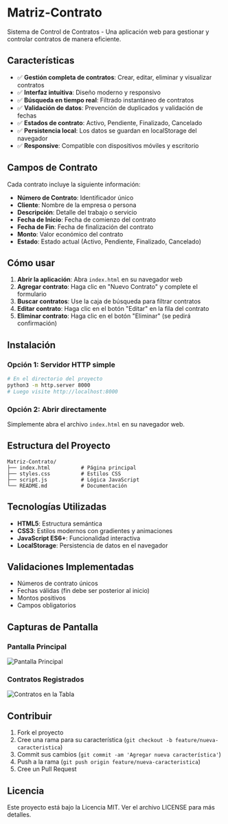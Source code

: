 # Matriz-Contrato

Sistema de Control de Contratos - Una aplicación web para gestionar y controlar contratos de manera eficiente.

## Características

- ✅ **Gestión completa de contratos**: Crear, editar, eliminar y visualizar contratos
- ✅ **Interfaz intuitiva**: Diseño moderno y responsivo
- ✅ **Búsqueda en tiempo real**: Filtrado instantáneo de contratos
- ✅ **Validación de datos**: Prevención de duplicados y validación de fechas
- ✅ **Estados de contrato**: Activo, Pendiente, Finalizado, Cancelado
- ✅ **Persistencia local**: Los datos se guardan en localStorage del navegador
- ✅ **Responsive**: Compatible con dispositivos móviles y escritorio

## Campos de Contrato

Cada contrato incluye la siguiente información:

- **Número de Contrato**: Identificador único
- **Cliente**: Nombre de la empresa o persona
- **Descripción**: Detalle del trabajo o servicio
- **Fecha de Inicio**: Fecha de comienzo del contrato
- **Fecha de Fin**: Fecha de finalización del contrato
- **Monto**: Valor económico del contrato
- **Estado**: Estado actual (Activo, Pendiente, Finalizado, Cancelado)

## Cómo usar

1. **Abrir la aplicación**: Abra `index.html` en su navegador web
2. **Agregar contrato**: Haga clic en "Nuevo Contrato" y complete el formulario
3. **Buscar contratos**: Use la caja de búsqueda para filtrar contratos
4. **Editar contrato**: Haga clic en el botón "Editar" en la fila del contrato
5. **Eliminar contrato**: Haga clic en el botón "Eliminar" (se pedirá confirmación)

## Instalación

### Opción 1: Servidor HTTP simple
```bash
# En el directorio del proyecto
python3 -m http.server 8000
# Luego visite http://localhost:8000
```

### Opción 2: Abrir directamente
Simplemente abra el archivo `index.html` en su navegador web.

## Estructura del Proyecto

```
Matriz-Contrato/
├── index.html          # Página principal
├── styles.css          # Estilos CSS
├── script.js           # Lógica JavaScript
└── README.md           # Documentación
```

## Tecnologías Utilizadas

- **HTML5**: Estructura semántica
- **CSS3**: Estilos modernos con gradientes y animaciones
- **JavaScript ES6+**: Funcionalidad interactiva
- **LocalStorage**: Persistencia de datos en el navegador

## Validaciones Implementadas

- Números de contrato únicos
- Fechas válidas (fin debe ser posterior al inicio)
- Montos positivos
- Campos obligatorios

## Capturas de Pantalla

### Pantalla Principal
![Pantalla Principal](https://github.com/user-attachments/assets/5f12c371-2e87-403e-8a7b-41a9468db671)

### Contratos Registrados
![Contratos en la Tabla](https://github.com/user-attachments/assets/46547287-c83e-41bf-8eae-8ff92f79d673)

## Contribuir

1. Fork el proyecto
2. Cree una rama para su característica (`git checkout -b feature/nueva-caracteristica`)
3. Commit sus cambios (`git commit -am 'Agregar nueva característica'`)
4. Push a la rama (`git push origin feature/nueva-caracteristica`)
5. Cree un Pull Request

## Licencia

Este proyecto está bajo la Licencia MIT. Ver el archivo LICENSE para más detalles.